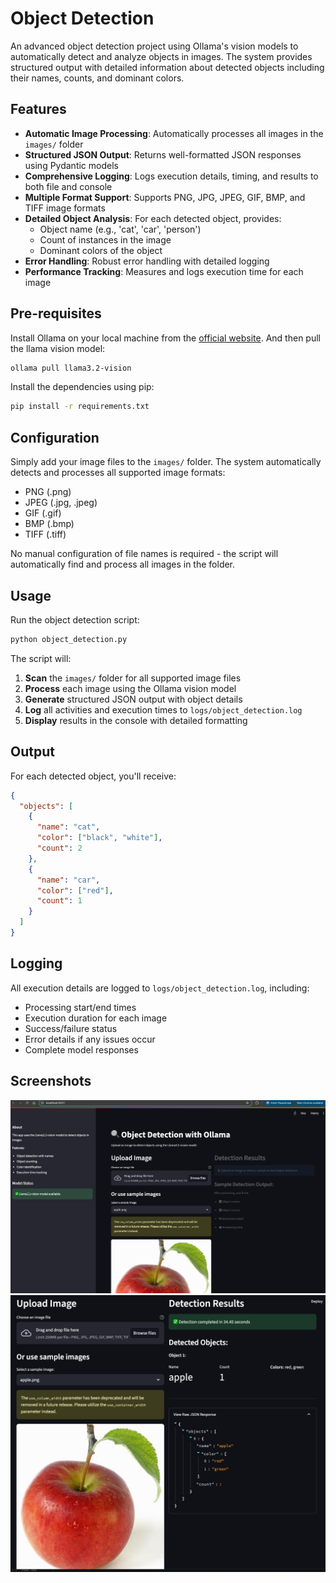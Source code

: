 # Object Detection

An advanced object detection project using Ollama's vision models to automatically detect and analyze objects in images. The system provides structured output with detailed information about detected objects including their names, counts, and dominant colors.

## Features

- **Automatic Image Processing**: Automatically processes all images in the `images/` folder
- **Structured JSON Output**: Returns well-formatted JSON responses using Pydantic models
- **Comprehensive Logging**: Logs execution details, timing, and results to both file and console
- **Multiple Format Support**: Supports PNG, JPG, JPEG, GIF, BMP, and TIFF image formats
- **Detailed Object Analysis**: For each detected object, provides:
  - Object name (e.g., 'cat', 'car', 'person')
  - Count of instances in the image
  - Dominant colors of the object
- **Error Handling**: Robust error handling with detailed logging
- **Performance Tracking**: Measures and logs execution time for each image

## Pre-requisites

Install Ollama on your local machine from the [official website](https://ollama.com/). And then pull the llama vision model:

```bash
ollama pull llama3.2-vision
```

Install the dependencies using pip:

```bash
pip install -r requirements.txt
```

## Configuration

Simply add your image files to the `images/` folder. The system automatically detects and processes all supported image formats:

- PNG (.png)
- JPEG (.jpg, .jpeg)
- GIF (.gif)
- BMP (.bmp)
- TIFF (.tiff)

No manual configuration of file names is required - the script will automatically find and process all images in the folder.

## Usage

Run the object detection script:

```bash
python object_detection.py
```

The script will:

1. **Scan** the `images/` folder for all supported image files
2. **Process** each image using the Ollama vision model
3. **Generate** structured JSON output with object details
4. **Log** all activities and execution times to `logs/object_detection.log`
5. **Display** results in the console with detailed formatting

## Output

For each detected object, you'll receive:

```json
{
  "objects": [
    {
      "name": "cat",
      "color": ["black", "white"],
      "count": 2
    },
    {
      "name": "car",
      "color": ["red"],
      "count": 1
    }
  ]
}
```

## Logging

All execution details are logged to `logs/object_detection.log`, including:

- Processing start/end times
- Execution duration for each image
- Success/failure status
- Error details if any issues occur
- Complete model responses

## Screenshots

![app object detection](app_object_detection-01.png) 
![app object detection](app_object_detection-02.png)
